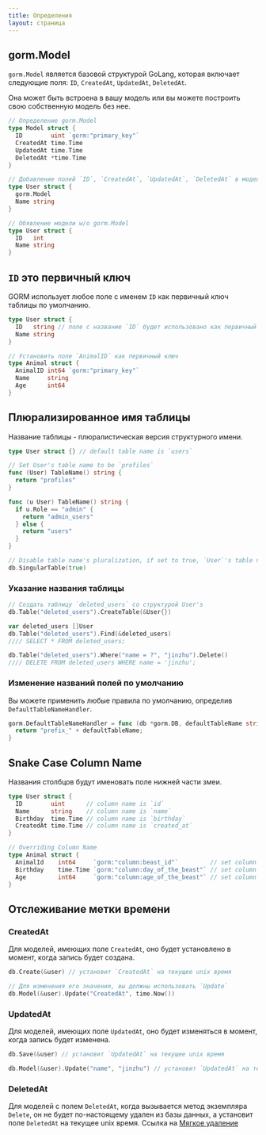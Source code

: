 ```yaml
---
title: Определения
layout: страница
---
```


## gorm.Model

`gorm.Model` является базовой структурой GoLang, которая включает следующие поля: `ID`, `CreatedAt`, `UpdatedAt`, `DeletedAt`.

Она может быть встроена в вашу модель или вы можете построить свою собственную модель без нее.

```go
// Определение gorm.Model
type Model struct {
  ID        uint `gorm:"primary_key"`
  CreatedAt time.Time
  UpdatedAt time.Time
  DeletedAt *time.Time
}

// Добавление полей `ID`, `CreatedAt`, `UpdatedAt`, `DeletedAt` в модель `User`
type User struct {
  gorm.Model
  Name string
}

// Обявление модели w/o gorm.Model
type User struct {
  ID   int
  Name string
}
```

## `ID` это первичный ключ

GORM использует любое поле с именем `ID` как первичный ключ таблицы по умолчанию.

```go
type User struct {
  ID   string // поле с название `ID` будет использовано как первичный ключ по умолчанию
  Name string
}

// Установить поле `AnimalID` как первичный ключ
type Animal struct {
  AnimalID int64 `gorm:"primary_key"`
  Name     string
  Age      int64
}
```

## Плюрализированное имя таблицы

Название таблицы - плюралистическая версия структурного имени.

```go
type User struct {} // default table name is `users`

// Set User's table name to be `profiles`
func (User) TableName() string {
  return "profiles"
}

func (u User) TableName() string {
  if u.Role == "admin" {
    return "admin_users"
  } else {
    return "users"
  }
}

// Disable table name's pluralization, if set to true, `User`'s table name will be `user`
db.SingularTable(true)
```

### Указание названия таблицы

```go
// Создать таблицу `deleted_users` со структурой User's
db.Table("deleted_users").CreateTable(&User{})

var deleted_users []User
db.Table("deleted_users").Find(&deleted_users)
//// SELECT * FROM deleted_users;

db.Table("deleted_users").Where("name = ?", "jinzhu").Delete()
//// DELETE FROM deleted_users WHERE name = 'jinzhu';
```

### Изменение названий полей по умолчанию

Вы можете применить любые правила по умолчанию, определив `DefaultTableNameHandler`.

```go
gorm.DefaultTableNameHandler = func (db *gorm.DB, defaultTableName string) string  {
  return "prefix_" + defaultTableName;
}
```

## Snake Case Column Name

Названия столбцов будут именовать поле нижней части змеи.

```go
type User struct {
  ID        uint      // column name is `id`
  Name      string    // column name is `name`
  Birthday  time.Time // column name is `birthday`
  CreatedAt time.Time // column name is `created_at`
}

// Overriding Column Name
type Animal struct {
  AnimalId    int64     `gorm:"column:beast_id"`         // set column name to `beast_id`
  Birthday    time.Time `gorm:"column:day_of_the_beast"` // set column name to `day_of_the_beast`
  Age         int64     `gorm:"column:age_of_the_beast"` // set column name to `age_of_the_beast`
}
```

## Отслеживание метки времени

### CreatedAt

Для моделей, имеющих поле `CreatedAt`, оно будет установлено в момент, когда запись будет создана.

```go
db.Create(&user) // установит `CreatedAt` на текущее unix время

// Для изменения его значения, вы должны использовать `Update`
db.Model(&user).Update("CreatedAt", time.Now())
```

### UpdatedAt

Для моделей, имеющих поле `UpdatedAt`, оно будет изменяться в момент, когда запись будет изменена.

```go
db.Save(&user) // установит `UpdatedAt` на текущее unix время

db.Model(&user).Update("name", "jinzhu") // установит `UpdatedAt` на текущее unix время
```

### DeletedAt

Для моделей с полем `DeletedAt`, когда вызывается метод экземпляра `Delete`, он не будет по-настоящему удален из базы данных, а установит поле `DeletedAt` на текущее unix время. Ссылка на [Мягкое удаление](/docs/delete.html#Soft-Delete)